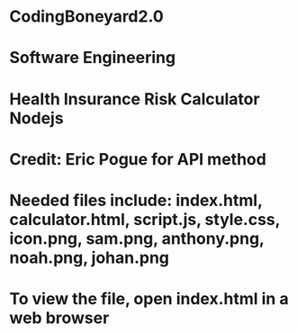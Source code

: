 # CodingBoneyard2.0

# Software Engineering

# Health Insurance Risk Calculator Nodejs

# Credit: Eric Pogue for API method

# Needed files include: index.html, calculator.html, script.js, style.css, icon.png, sam.png, anthony.png, noah.png, johan.png

# To view the file, open index.html in a web browser
